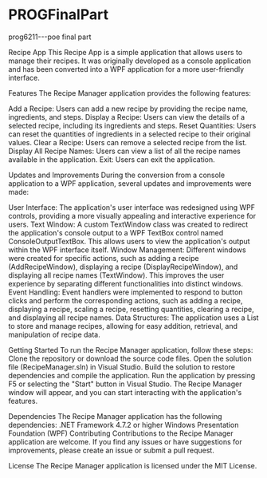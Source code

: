 # PROGFinalPart
 
prog6211---poe final part


Recipe App This Recipe App is a simple application that allows users to manage their recipes. It was originally developed as a console application and has been converted into a WPF application for a more user-friendly interface.

Features The Recipe Manager application provides the following features:

Add a Recipe: Users can add a new recipe by providing the recipe name, ingredients, and steps. Display a Recipe: Users can view the details of a selected recipe, including its ingredients and steps. Reset Quantities: Users can reset the quantities of ingredients in a selected recipe to their original values. Clear a Recipe: Users can remove a selected recipe from the list. Display All Recipe Names: Users can view a list of all the recipe names available in the application. Exit: Users can exit the application.

Updates and Improvements During the conversion from a console application to a WPF application, several updates and improvements were made:

User Interface: The application's user interface was redesigned using WPF controls, providing a more visually appealing and interactive experience for users. Text Window: A custom TextWindow class was created to redirect the application's console output to a WPF TextBox control named ConsoleOutputTextBox. This allows users to view the application's output within the WPF interface itself. Window Management: Different windows were created for specific actions, such as adding a recipe (AddRecipeWindow), displaying a recipe (DisplayRecipeWindow), and displaying all recipe names (TextWindow). This improves the user experience by separating different functionalities into distinct windows. Event Handling: Event handlers were implemented to respond to button clicks and perform the corresponding actions, such as adding a recipe, displaying a recipe, scaling a recipe, resetting quantities, clearing a recipe, and displaying all recipe names. Data Structures: The application uses a List to store and manage recipes, allowing for easy addition, retrieval, and manipulation of recipe data.

Getting Started To run the Recipe Manager application, follow these steps: Clone the repository or download the source code files. Open the solution file (RecipeManager.sln) in Visual Studio. Build the solution to restore dependencies and compile the application. Run the application by pressing F5 or selecting the "Start" button in Visual Studio. The Recipe Manager window will appear, and you can start interacting with the application's features.

Dependencies The Recipe Manager application has the following dependencies: .NET Framework 4.7.2 or higher Windows Presentation Foundation (WPF) Contributing Contributions to the Recipe Manager application are welcome. If you find any issues or have suggestions for improvements, please create an issue or submit a pull request.

License The Recipe Manager application is licensed under the MIT License.
